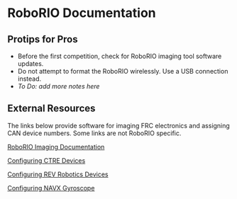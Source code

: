 # RoboRIO Documentation
## Protips for Pros
* Before the first competition, check for RoboRIO imaging tool software updates.
* Do not attempt to format the RoboRIO wirelessly. Use a USB connection instead.
* *To Do: add more notes here*

## External Resources
The links below provide software for imaging FRC electronics and assigning CAN device numbers. Some links are not RoboRIO specific.

[RoboRIO Imaging Documentation](https://docs.wpilib.org/en/stable/docs/zero-to-robot/step-3/imaging-your-roborio.html#imaging-your-roborio)

[Configuring CTRE Devices](https://github.com/CrossTheRoadElec/Phoenix-Releases/releases)

[Configuring REV Robotics Devices](https://docs.revrobotics.com/rev-hardware-client/)

[Configuring NAVX Gyroscope](https://pdocs.kauailabs.com/navx-mxp/software/)
